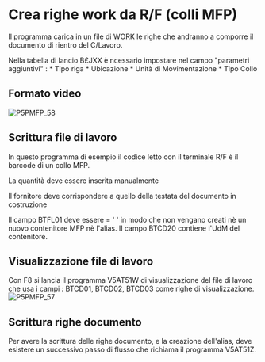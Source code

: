 # Crea righe work da R/F (colli MFP)
Il programma carica in un file di WORK le righe che andranno a comporre il documento di rientro del C/Lavoro.

Nella tabella di lancio B£JXX è ncessario impostare nel campo "parametri aggiuntivi" : 
 \* Tipo riga
 \* Ubicazione
 \* Unità di Movimentazione
 \* Tipo Collo

## Formato video
![P5PMFP_58](http://doc.smeup.com/immagini/MBDOC_OGG-P_V5AT51C/P5PMFP_58.png)
## Scrittura file di lavoro
In questo programma di esempio il codice letto con il terminale R/F è il barcode di un collo MFP.

La quantità deve essere inserita manualmente

Il fornitore deve corrispondere a quello della testata del documento in costruzione

Il campo BTFL01 deve essere = ' ' in modo che non vengano creati nè un nuovo contenitore MFP nè l'alias. Il campo BTCD20 contiene l'UdM del contenitore.

## Visualizzazione file di lavoro
Con F8 si lancia il programma V5AT51W di visualizzazione del file di lavoro che usa i campi :  BTCD01, BTCD02, BTCD03 come righe di visualizzazione.
![P5PMFP_57](http://doc.smeup.com/immagini/MBDOC_OGG-P_V5AT51C/P5PMFP_57.png)
## Scrittura righe documento
Per avere la scrittura delle righe documento, e la creazione dell'alias, deve esistere un successivo passo di flusso che richiama il programma V5AT51Z.
